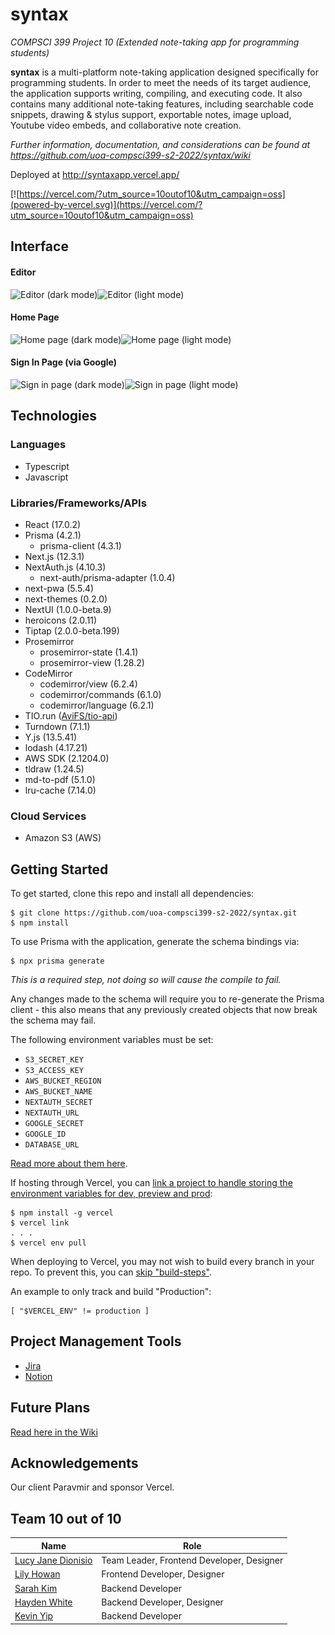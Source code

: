 # syntax
*COMPSCI 399 Project 10 (Extended note-taking app for programming students)*

**syntax** is a multi-platform note-taking application designed specifically for programming students. In order to meet the needs of its target audience, the application supports writing, compiling, and executing code. It also contains many additional note-taking features, including searchable code snippets, drawing & stylus support, exportable notes, image upload, Youtube video embeds, and collaborative note creation.

*Further information, documentation, and considerations can be found at https://github.com/uoa-compsci399-s2-2022/syntax/wiki*

Deployed at http://syntaxapp.vercel.app/

[![https://vercel.com/?utm_source=10outof10&utm_campaign=oss](powered-by-vercel.svg)](https://vercel.com/?utm_source=10outof10&utm_campaign=oss)

## Interface
#### Editor
<img src="https://i.imgur.com/GbcE0gK.png" alt="Editor (dark mode)" width="50%" /><img src="https://i.imgur.com/8wLahnf.png" alt="Editor (light mode)" width="50%" />

#### Home Page
<img src="https://i.imgur.com/WjYekpE.png" alt="Home page (dark mode)" width="50%" /><img src="https://i.imgur.com/6Gxf73k.png" alt="Home page (light mode)" width="50%" />

#### Sign In Page (via Google)
<img src="https://i.imgur.com/DjeHkxX.png" alt="Sign in page (dark mode)" width="50%" /><img src="https://i.imgur.com/t1nY8nY.png" alt="Sign in page (light mode)" width="50%" />

## Technologies

### Languages
* Typescript
* Javascript

### Libraries/Frameworks/APIs
* React (17.0.2)
* Prisma (4.2.1)
    * prisma-client (4.3.1)
* Next.js (12.3.1)
* NextAuth.js (4.10.3)
    * next-auth/prisma-adapter (1.0.4)
* next-pwa (5.5.4)
* next-themes (0.2.0)
* NextUI (1.0.0-beta.9)
* heroicons (2.0.11)
* Tiptap (2.0.0-beta.199)
* Prosemirror 
    * prosemirror-state (1.4.1)
    * prosemirror-view (1.28.2)
* CodeMirror 
    * codemirror/view (6.2.4)
    * codemirror/commands (6.1.0)
    * codemirror/language (6.2.1)
* TIO.run ([AviFS/tio-api](https://github.com/AviFS/tio-api/))
* Turndown (7.1.1)
* Y.js (13.5.41)
* lodash (4.17.21)
* AWS SDK (2.1204.0)
* tldraw (1.24.5)
* md-to-pdf (5.1.0)
* lru-cache (7.14.0)

### Cloud Services
* Amazon S3 (AWS)

## Getting Started
To get started, clone this repo and install all dependencies: 
```
$ git clone https://github.com/uoa-compsci399-s2-2022/syntax.git
$ npm install
```
To use Prisma with the application, generate the schema bindings via:
```
$ npx prisma generate
```
*This is a required step, not doing so will cause the compile to fail.*

Any changes made to the schema will require you to re-generate the Prisma client - this also means that any previously created objects that now break the schema may fail.

The following environment variables must be set:

* `S3_SECRET_KEY`
* `S3_ACCESS_KEY`
* `AWS_BUCKET_REGION`
* `AWS_BUCKET_NAME`
* `NEXTAUTH_SECRET`
* `NEXTAUTH_URL`
* `GOOGLE_SECRET`
* `GOOGLE_ID`
* `DATABASE_URL`

[Read more about them here](wiki/Environment-Variables).

If hosting through Vercel, you can [link a project to handle storing the environment variables for dev, preview and prod](https://vercel.com/docs/concepts/projects/environment-variables#development-environment-variables):

```
$ npm install -g vercel
$ vercel link
. . .
$ vercel env pull
```

When deploying to Vercel, you may not wish to build every branch in your repo. To prevent this, you can [skip "build-steps"](https://vercel.com/docs/concepts/deployments/configure-a-build#skip-build-step).

An example to only track and build "Production":

```
[ "$VERCEL_ENV" != production ]
```


## Project Management Tools
* [Jira](https://10outof10.atlassian.net/jira/software/projects/TEN10/boards/1/roadmap) 
* [Notion](https://elegant-joke-27e.notion.site/CS399-Project-Team-10-c6ba4a95d1ae4e14bf42fd1657b88776)

## Future Plans
[Read here in the Wiki](wiki)

## Acknowledgements

Our client Paravmir and sponsor Vercel.

## Team 10 out of 10
| Name  | Role |
| --- | --- |
| [Lucy Jane Dionisio](https://github.com/momor1n)  | Team Leader, Frontend Developer, Designer  |
| [Lily Howan](https://github.com/lilyhowan)  | Frontend Developer, Designer  |
| [Sarah Kim](https://github.com/bonjuruu)  | Backend Developer  |
| [Hayden White](https://github.com/HFx6)  | Backend Developer, Designer  |
| [Kevin Yip](https://github.com/kyip053)  | Backend Developer  |
